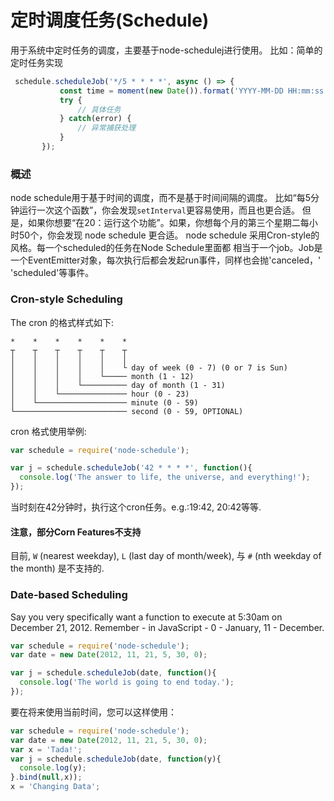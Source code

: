 # 定时调度任务(Schedule)
 用于系统中定时任务的调度，主要基于node-schedulej进行使用。
 比如：简单的定时任务实现
 ```js
  schedule.scheduleJob('*/5 * * * *', async () => {
            const time = moment(new Date()).format('YYYY-MM-DD HH:mm:ss');
            try {
                // 具体任务
            } catch(error) {
                // 异常捕获处理
            }
        });
 ```
### 概述
node schedule用于基于时间的调度，而不是基于时间间隔的调度。
比如“每5分钟运行一次这个函数”，你会发现`setInterval`更容易使用，而且也更合适。
但是，如果你想要“在20：运行这个功能”。如果，你想每个月的第三个星期二每小时50个，你会发现
node schedule 更合适。
node schedule 采用Cron-style的风格。每一个scheduled的任务在Node Schedule里面都
相当于一个job。Job是一个EventEmitter对象，每次执行后都会发起run事件，同样也会抛'canceled，'
'scheduled'等事件。

### Cron-style Scheduling
The cron 的格式样式如下:
```
*    *    *    *    *    *
┬    ┬    ┬    ┬    ┬    ┬
│    │    │    │    │    │
│    │    │    │    │    └ day of week (0 - 7) (0 or 7 is Sun)
│    │    │    │    └───── month (1 - 12)
│    │    │    └────────── day of month (1 - 31)
│    │    └─────────────── hour (0 - 23)
│    └──────────────────── minute (0 - 59)
└───────────────────────── second (0 - 59, OPTIONAL)
```
cron 格式使用举例:

```js
var schedule = require('node-schedule');

var j = schedule.scheduleJob('42 * * * *', function(){
  console.log('The answer to life, the universe, and everything!');
});
```
当时刻在42分钟时，执行这个cron任务。e.g.:19:42, 20:42等等.
#### 注意，部分Corn Features不支持

目前, `W` (nearest weekday), `L` (last day of month/week), 与 `#` (nth weekday
of the month) 是不支持的.

### Date-based Scheduling

Say you very specifically want a function to execute at 5:30am on December 21, 2012.
Remember - in JavaScript - 0 - January, 11 - December.

```js
var schedule = require('node-schedule');
var date = new Date(2012, 11, 21, 5, 30, 0);

var j = schedule.scheduleJob(date, function(){
  console.log('The world is going to end today.');
});
```

要在将来使用当前时间，您可以这样使用：
```js
var schedule = require('node-schedule');
var date = new Date(2012, 11, 21, 5, 30, 0);
var x = 'Tada!';
var j = schedule.scheduleJob(date, function(y){
  console.log(y);
}.bind(null,x));
x = 'Changing Data';
```
